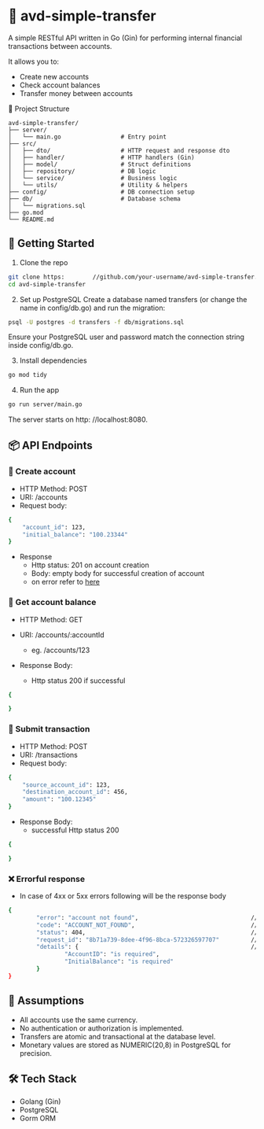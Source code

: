 # 💸 avd-simple-transfer
A simple RESTful API written in Go (Gin) for performing internal financial transactions between accounts.

It allows you to:
 - Create new accounts
 - Check account balances
 - Transfer money between accounts

📁 Project Structure
```
avd-simple-transfer/
├── server/
│   └── main.go                 # Entry point
├── src/
│   ├── dto/                    # HTTP request and response dto
│   ├── handler/                # HTTP handlers (Gin)
│   ├── model/                  # Struct definitions
│   ├── repository/             # DB logic
│   └── service/                # Business logic
│   └── utils/                  # Utility & helpers
├── config/                     # DB connection setup
├── db/                         # Database schema
│   └── migrations.sql
├── go.mod
└── README.md
```

## 🚀 Getting Started
1. Clone the repo
```bash
git clone https:        //github.com/your-username/avd-simple-transfer.git
cd avd-simple-transfer
```
2. Set up PostgreSQL
Create a database named transfers (or change the name in config/db.go) and run the migration:
```bash
psql -U postgres -d transfers -f db/migrations.sql
```
Ensure your PostgreSQL user and password match the connection string inside config/db.go.

3. Install dependencies
```bash
go mod tidy
```
4. Run the app
```bash
go run server/main.go
```
The server starts on http:        //localhost:8080.

## 📦 API Endpoints
### 📗 Create account
- HTTP Method: POST
- URI: /accounts
- Request body:
```bash
{
	"account_id": 123,
	"initial_balance": "100.23344"
}
```
- Response
	- Http status: 201 on account creation
	- Body: empty body for successful creation of account
	- on error refer to [here](#Errorful)

### 📘 Get account balance
- HTTP Method: GET
- URI: /accounts/:accountId
	- eg. /accounts/123

- Response Body: 
	- Http status 200 if successful
```bash
{

}
```
### 💸 Submit transaction
- HTTP Method: POST
- URI: /transactions
- Request body:
```bash
{
	"source_account_id": 123,
	"destination_account_id": 456,
	"amount": "100.12345"
}
```
- Response Body: 
	- successful Http status 200
```bash
{

}
```

### ❌ Errorful response
- In case of 4xx or 5xx errors following will be the response body
```bash
{
		"error": "account not found",                                // human readble error message
		"code": "ACCOUNT_NOT_FOUND",                                 // error code for tracing
		"status": 404,                                               // http status depending on type of error occurred
		"request_id": "8b71a739-8dee-4f96-8bca-572326597707"         // request_id
		"details": {                                                 // details
				"AccountID": "is required",
				"InitialBalance": "is required"
		}
}
```

## 🔐 Assumptions
- All accounts use the same currency.
- No authentication or authorization is implemented.
- Transfers are atomic and transactional at the database level.
- Monetary values are stored as NUMERIC(20,8) in PostgreSQL for precision.

## 🛠️ Tech Stack
- Golang (Gin)
- PostgreSQL
- Gorm ORM